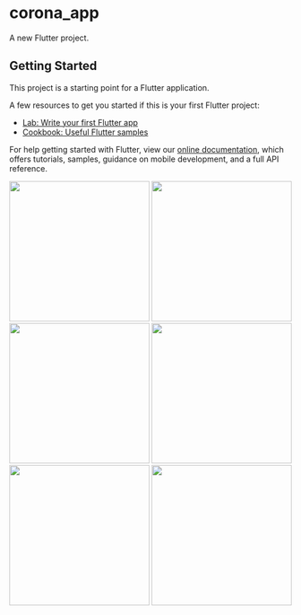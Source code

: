 # corona_app

A new Flutter project.

## Getting Started

This project is a starting point for a Flutter application.

A few resources to get you started if this is your first Flutter project:

- [Lab: Write your first Flutter app](https://flutter.dev/docs/get-started/codelab)
- [Cookbook: Useful Flutter samples](https://flutter.dev/docs/cookbook)

For help getting started with Flutter, view our
[online documentation](https://flutter.dev/docs), which offers tutorials,
samples, guidance on mobile development, and a full API reference.

<img src="https://user-images.githubusercontent.com/78800628/225027234-8362389b-6f09-4741-bd53-21b8cc7d5dcc.jpg" width="250">

<img src="https://user-images.githubusercontent.com/78800628/225027307-f35ea6de-e65e-4e63-8147-ab48312ddc89.jpg" width="250">

<img src="https://user-images.githubusercontent.com/78800628/225027356-bc60c65e-c1b2-45bd-a0e9-c748b865a096.jpg" width="250">

<img src="https://user-images.githubusercontent.com/78800628/225027417-04b91cac-20d2-4b6f-b95f-85ca9501dde4.jpg" width="250">

<img src="https://user-images.githubusercontent.com/78800628/225027449-4958dc98-23c2-41c3-9899-754559ad984a.jpg" width="250">

<img src="https://user-images.githubusercontent.com/78800628/225027478-585f8471-f791-48cd-ae96-b38513140a1f.jpg" width="250">


